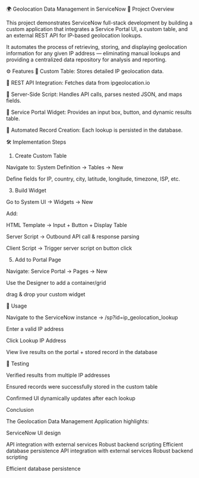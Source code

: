 🌍 Geolocation Data Management in ServiceNow
📌 Project Overview

This project demonstrates ServiceNow full-stack development by building a custom application that integrates a Service Portal UI, a custom table, and an external REST API for IP-based geolocation lookups.

It automates the process of retrieving, storing, and displaying geolocation information for any given IP address — eliminating manual lookups and providing a centralized data repository for analysis and reporting.


⚙️ Features
🔹 Custom Table: Stores detailed IP geolocation data.

🔹 REST API Integration: Fetches data from ipgeolocation.io

🔹 Server-Side Script: Handles API calls, parses nested JSON, and maps fields.

🔹 Service Portal Widget: Provides an input box, button, and dynamic results table.

🔹 Automated Record Creation: Each lookup is persisted in the database.


🛠️ Implementation Steps

1. Create Custom Table

Navigate to: System Definition → Tables → New

Define fields for IP, country, city, latitude, longitude, timezone, ISP, etc.

3. Build Widget

Go to System UI → Widgets → New

Add:

HTML Template → Input + Button + Display Table

Server Script → Outbound API call & response parsing

Client Script → Trigger server script on button click

5. Add to Portal Page

Navigate: Service Portal → Pages → New

Use the Designer to add a container/grid

drag & drop your custom widget


🚀 Usage

Navigate to the ServiceNow instance → /sp?id=ip_geolocation_lookup

Enter a valid IP address

Click Lookup IP Address

View live results on the portal + stored record in the database


🧪 Testing

Verified results from multiple IP addresses

Ensured records were successfully stored in the custom table

Confirmed UI dynamically updates after each lookup


Conclusion

The Geolocation Data Management Application highlights:

ServiceNow UI design

API integration with external services
Robust backend scripting
Efficient database persistence
API integration with external services
Robust backend scripting

Efficient database persistence
